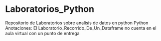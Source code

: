 # Laboratorios_Python
Repositorio de Laboratorios sobre analisis de datos en python Python
  Anotaciones:
  El Laboratorio_Recorrido_De_Un_Dataframe no cuenta en el aula virtual con un punto de entrega
